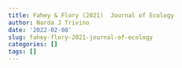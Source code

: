```yaml
---
title: Fahey & Flory (2021)  Journal of Ecology
author: Narda J Trivino
date: '2022-02-08'
slug: fahey-flory-2021-journal-of-ecology
categories: []
tags: []
---
```

